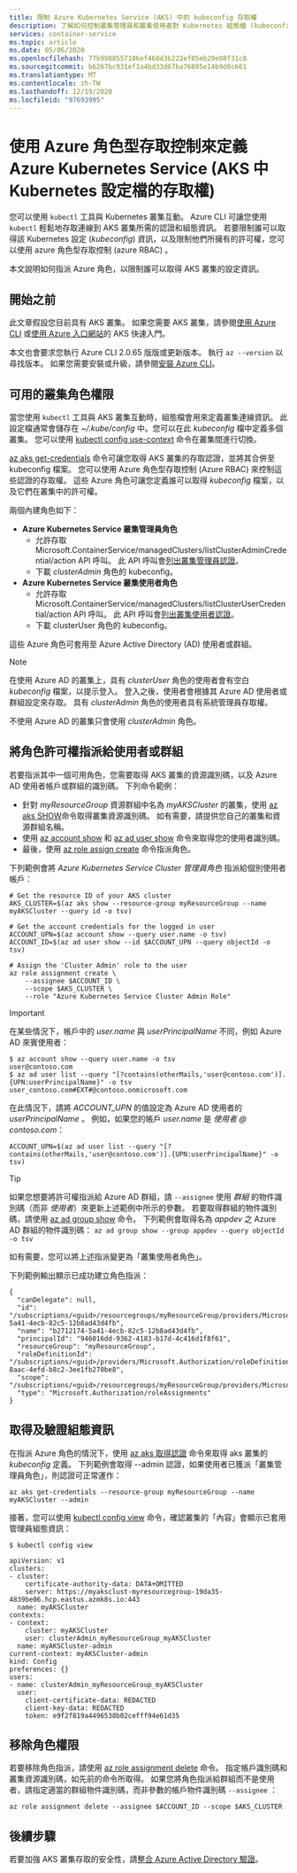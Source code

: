 ```yaml
---
title: 限制 Azure Kubernetes Service (AKS) 中的 kubeconfig 存取權
description: 了解如何控制叢集管理員和叢集使用者對 Kubernetes 組態檔 (kubeconfig) 的存取
services: container-service
ms.topic: article
ms.date: 05/06/2020
ms.openlocfilehash: 77b9988557106ef460d3b222ef85eb29e08f31c8
ms.sourcegitcommit: b6267bc931ef1a4bd33d67ba76895e14b9d0c661
ms.translationtype: MT
ms.contentlocale: zh-TW
ms.lasthandoff: 12/19/2020
ms.locfileid: "97693995"
---
```

# <a name="use-azure-role-based-access-control-to-define-access-to-the-kubernetes-configuration-file-in-azure-kubernetes-service-aks"></a>使用 Azure 角色型存取控制來定義 Azure Kubernetes Service (AKS 中 Kubernetes 設定檔的存取權) 

您可以使用 `kubectl` 工具與 Kubernetes 叢集互動。 Azure CLI 可讓您使用 `kubectl` 輕鬆地存取連線到 AKS 叢集所需的認證和組態資訊。 若要限制誰可以取得該 Kubernetes 設定 (*kubeconfig*) 資訊，以及限制他們所擁有的許可權，您可以使用 azure 角色型存取控制 (azure RBAC) 。

本文說明如何指派 Azure 角色，以限制誰可以取得 AKS 叢集的設定資訊。

## <a name="before-you-begin"></a>開始之前

此文章假設您目前具有 AKS 叢集。 如果您需要 AKS 叢集，請參閱[使用 Azure CLI][aks-quickstart-cli] 或[使用 Azure 入口網站][aks-quickstart-portal]的 AKS 快速入門。

本文也會要求您執行 Azure CLI 2.0.65 版版或更新版本。 執行 `az --version` 以尋找版本。 如果您需要安裝或升級，請參閱[安裝 Azure CLI][azure-cli-install]。

## <a name="available-cluster-roles-permissions"></a>可用的叢集角色權限

當您使用 `kubectl` 工具與 AKS 叢集互動時，組態檔會用來定義叢集連線資訊。 此設定檔通常會儲存在 *~/.kube/config* 中。您可以在此 *kubeconfig* 檔中定義多個叢集。 您可以使用 [kubectl config use-context][kubectl-config-use-context] 命令在叢集間進行切換。

[az aks get-credentials][az-aks-get-credentials] 命令可讓您取得 AKS 叢集的存取認證，並將其合併至 kubeconfig 檔案。 您可以使用 Azure 角色型存取控制 (Azure RBAC) 來控制這些認證的存取權。 這些 Azure 角色可讓您定義誰可以取得 *kubeconfig* 檔案，以及它們在叢集中的許可權。

兩個內建角色如下：

* **Azure Kubernetes Service 叢集管理員角色**  
  * 允許存取 Microsoft.ContainerService/managedClusters/listClusterAdminCredential/action API 呼叫。 此 API 呼叫會[列出叢集管理員認證][api-cluster-admin]。
  * 下載 *clusterAdmin* 角色的 kubeconfig。
* **Azure Kubernetes Service 叢集使用者角色**
  * 允許存取 Microsoft.ContainerService/managedClusters/listClusterUserCredential/action API 呼叫。 此 API 呼叫會[列出叢集使用者認證][api-cluster-user]。
  * 下載 clusterUser 角色的 kubeconfig。

這些 Azure 角色可套用至 Azure Active Directory (AD) 使用者或群組。

> [!NOTE]
> 在使用 Azure AD 的叢集上，具有 *clusterUser* 角色的使用者會有空白 *kubeconfig* 檔案，以提示登入。 登入之後，使用者會根據其 Azure AD 使用者或群組設定來存取。 具有 *clusterAdmin* 角色的使用者具有系統管理員存取權。
>
> 不使用 Azure AD 的叢集只會使用 *clusterAdmin* 角色。

## <a name="assign-role-permissions-to-a-user-or-group"></a>將角色許可權指派給使用者或群組

若要指派其中一個可用角色，您需要取得 AKS 叢集的資源識別碼，以及 Azure AD 使用者帳戶或群組的識別碼。 下列命令範例：

* 針對 *myResourceGroup* 資源群組中名為 *myAKSCluster* 的叢集，使用 [az aks SHOW][az-aks-show]命令取得叢集資源識別碼。 如有需要，請提供您自己的叢集和資源群組名稱。
* 使用 [az account show][az-account-show] 和 [az ad user show][az-ad-user-show] 命令來取得您的使用者識別碼。
* 最後，使用 [az role assign create][az-role-assignment-create] 命令指派角色。

下列範例會將 *Azure Kubernetes Service Cluster 管理員角色* 指派給個別使用者帳戶：

```azurecli-interactive
# Get the resource ID of your AKS cluster
AKS_CLUSTER=$(az aks show --resource-group myResourceGroup --name myAKSCluster --query id -o tsv)

# Get the account credentials for the logged in user
ACCOUNT_UPN=$(az account show --query user.name -o tsv)
ACCOUNT_ID=$(az ad user show --id $ACCOUNT_UPN --query objectId -o tsv)

# Assign the 'Cluster Admin' role to the user
az role assignment create \
    --assignee $ACCOUNT_ID \
    --scope $AKS_CLUSTER \
    --role "Azure Kubernetes Service Cluster Admin Role"
```

> [!IMPORTANT]
> 在某些情況下，帳戶中的 *user.name* 與 *userPrincipalName* 不同，例如 Azure AD 來賓使用者：
>
> ```output
> $ az account show --query user.name -o tsv
> user@contoso.com
> $ az ad user list --query "[?contains(otherMails,'user@contoso.com')].{UPN:userPrincipalName}" -o tsv
> user_contoso.com#EXT#@contoso.onmicrosoft.com
> ```
>
> 在此情況下，請將 *ACCOUNT_UPN* 的值設定為 Azure AD 使用者的 *userPrincipalName* 。 例如，如果您的帳戶 *user.name* 是 *使用者 \@ contoso.com*：
> 
> ```azurecli-interactive
> ACCOUNT_UPN=$(az ad user list --query "[?contains(otherMails,'user@contoso.com')].{UPN:userPrincipalName}" -o tsv)
> ```

> [!TIP]
> 如果您想要將許可權指派給 Azure AD 群組，請 `--assignee` 使用 *群組* 的物件識別碼（而非 *使用者*）來更新上述範例中所示的參數。 若要取得群組的物件識別碼，請使用 [az ad group show][az-ad-group-show] 命令。 下列範例會取得名為 *appdev* 之 Azure AD 群組的物件識別碼： `az ad group show --group appdev --query objectId -o tsv`

如有需要，您可以將上述指派變更為「叢集使用者角色」。

下列範例輸出顯示已成功建立角色指派：

```
{
  "canDelegate": null,
  "id": "/subscriptions/<guid>/resourcegroups/myResourceGroup/providers/Microsoft.ContainerService/managedClusters/myAKSCluster/providers/Microsoft.Authorization/roleAssignments/b2712174-5a41-4ecb-82c5-12b8ad43d4fb",
  "name": "b2712174-5a41-4ecb-82c5-12b8ad43d4fb",
  "principalId": "946016dd-9362-4183-b17d-4c416d1f8f61",
  "resourceGroup": "myResourceGroup",
  "roleDefinitionId": "/subscriptions/<guid>/providers/Microsoft.Authorization/roleDefinitions/0ab01a8-8aac-4efd-b8c2-3ee1fb270be8",
  "scope": "/subscriptions/<guid>/resourcegroups/myResourceGroup/providers/Microsoft.ContainerService/managedClusters/myAKSCluster",
  "type": "Microsoft.Authorization/roleAssignments"
}
```

## <a name="get-and-verify-the-configuration-information"></a>取得及驗證組態資訊

在指派 Azure 角色的情況下，使用 [az aks 取得認證][az-aks-get-credentials] 命令來取得 aks 叢集的 *kubeconfig* 定義。 下列範例會取得 --admin 認證，如果使用者已獲派「叢集管理員角色」，則認證可正常運作：

```azurecli-interactive
az aks get-credentials --resource-group myResourceGroup --name myAKSCluster --admin
```

接著，您可以使用 [kubectl config view][kubectl-config-view] 命令，確認叢集的「內容」會顯示已套用管理員組態資訊：

```
$ kubectl config view

apiVersion: v1
clusters:
- cluster:
    certificate-authority-data: DATA+OMITTED
    server: https://myaksclust-myresourcegroup-19da35-4839be06.hcp.eastus.azmk8s.io:443
  name: myAKSCluster
contexts:
- context:
    cluster: myAKSCluster
    user: clusterAdmin_myResourceGroup_myAKSCluster
  name: myAKSCluster-admin
current-context: myAKSCluster-admin
kind: Config
preferences: {}
users:
- name: clusterAdmin_myResourceGroup_myAKSCluster
  user:
    client-certificate-data: REDACTED
    client-key-data: REDACTED
    token: e9f2f819a4496538b02cefff94e61d35
```

## <a name="remove-role-permissions"></a>移除角色權限

若要移除角色指派，請使用 [az role assignment delete][az-role-assignment-delete] 命令。 指定帳戶識別碼和叢集資源識別碼，如先前的命令所取得。 如果您將角色指派給群組而不是使用者，請指定適當的群組物件識別碼，而非參數的帳戶物件識別碼 `--assignee` ：

```azurecli-interactive
az role assignment delete --assignee $ACCOUNT_ID --scope $AKS_CLUSTER
```

## <a name="next-steps"></a>後續步驟

若要加強 AKS 叢集存取的安全性，請[整合 Azure Active Directory 驗證][aad-integration]。

<!-- LINKS - external -->
[kubectl-config-use-context]: https://kubernetes.io/docs/reference/generated/kubectl/kubectl-commands#config
[kubectl-config-view]: https://kubernetes.io/docs/reference/generated/kubectl/kubectl-commands#config

<!-- LINKS - internal -->
[aks-quickstart-cli]: kubernetes-walkthrough.md
[aks-quickstart-portal]: kubernetes-walkthrough-portal.md
[azure-cli-install]: /cli/azure/install-azure-cli
[az-aks-get-credentials]: /cli/azure/aks#az-aks-get-credentials
[azure-rbac]: ../role-based-access-control/overview.md
[api-cluster-admin]: /rest/api/aks/managedclusters/listclusteradmincredentials
[api-cluster-user]: /rest/api/aks/managedclusters/listclusterusercredentials
[az-aks-show]: /cli/azure/aks#az-aks-show
[az-account-show]: /cli/azure/account#az-account-show
[az-ad-user-show]: /cli/azure/ad/user#az-ad-user-show
[az-role-assignment-create]: /cli/azure/role/assignment#az-role-assignment-create
[az-role-assignment-delete]: /cli/azure/role/assignment#az-role-assignment-delete
[aad-integration]: ./azure-ad-integration-cli.md
[az-ad-group-show]: /cli/azure/ad/group#az-ad-group-show
